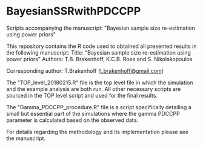 # BayesianSSRwithPDCCPP

Scripts accompanying the manuscript: "Bayesian sample size re-estimation using power priors" 

This repository contains the R code used to obtained all presented results in the following manuscript:
Title:   "Bayesian sample size re-estimation using power priors"
Authors: T.B. Brakenhoff, K.C.B. Roes and S. Nikolakopoulos

Corresponding author: T.Brakenhoff (t.brakenhoff@gmail.com)

The "TOP_level_20180215.R" file is the top level file in which the simulation and the example analysis are both run. 
All other necessary scripts are sourced in the TOP level script and used for the final results.

The "Gamma_PDCCPP_procedure.R" file is a script specifically detailing a small but essential part of the simulations where the
gamma PDCCPP parameter is calculated based on the observed data.

For details regarding the methodology and its implementation please see the manuscript.

